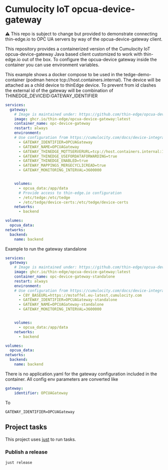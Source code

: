 # Cumulocity IoT opcua-device-gateway

:warning: This repo is subject to change but provided to demonstrate connecting thin-edge.io to OPC UA servers by way of the opcua-device-gateway client.

This repository provides a containerized version of the Cumulocity IoT opcua-device-gateway Java based client customized to work with thin-edge.io out of the box.
To configure the opcua-device gateway inside the container you can use environment variables.

This example shows a docker compose to be used in the tedge-demo-container (podman hence tcp://host.containers.internal). The device will be attached as a child device to thinEdge device. To prevent from id clashes the external id of the gateway will be combination of THINEDGE_DEVICEID:GATEWAY_IDENTIFIER

```yaml
services:
  gateway:
    # Image is maintained under: https://github.com/thin-edge/opcua-device-gateway-container
    image: ghcr.io/thin-edge/opcua-device-gateway:latest
    container_name: opc-device-gateway
    restart: always
    environment:
    # Use configuration from https://cumulocity.com/docs/device-integration/opcua/#gateway-configuration-and-registration 
      - GATEWAY_IDENTIFIER=OPCUAGateway
      - GATEWAY_NAME=OPCUAGateway
      - GATEWAY_THINEDGE_MQTTSERVERURL=tcp://host.containers.internal:1883
      - GATEWAY_THINEDGE_USEFORDATAFORWARDING=true
      - GATEWAY_THINEDGE_ENABLED=true
      - GATEWAY_MAPPINGS_MERGECYCLICREAD=true
      - GATEWAY_MONITORING_INTERVAL=3600000


    volumes:
      - opcua_data:/app/data
      # Provide access to thin-edge.io configuration
      - /etc/tedge:/etc/tedge
      - /etc/tedge/device-certs:/etc/tedge/device-certs
    networks:
      - backend

volumes:
  opcua_data:
networks:
  backend:
    name: backend
```

Example to run the gateway standalone

```yaml
services:
  gateway:
    # Image is maintained under: https://github.com/thin-edge/opcua-device-gateway-container
    image: ghcr.io/thin-edge/opcua-device-gateway:latest
    container_name: opc-device-gateway-standalone
    restart: always
    environment:
    # Use configuration from https://cumulocity.com/docs/device-integration/opcua/#gateway-configuration-and-registration
      - C8Y_BASEURL=https://mstoffel.eu-latest.cumulocity.com
      - GATEWAY_IDENTIFIER=OPCUAGateway-standalone
      - GATEWAY_NAME=OPCUAGateway-standalone
      - GATEWAY_MONITORING_INTERVAL=3600000


    volumes:
      - opcua_data:/app/data
    networks:
      - backend

volumes:
  opcua_data:
networks:
  backend:
    name: backend
```

There is no application.yaml for the gateway configuration included in the container. All config env parameters are converted like

```yaml
gateway:
    identifier: OPCUAGateway
```

To

```
GATEWAY_IDENTIFIER=OPCUAGateway
```





## Project tasks

This project uses [just](https://github.com/casey/just) to run tasks.

### Publish a release

```sh
just release
```
